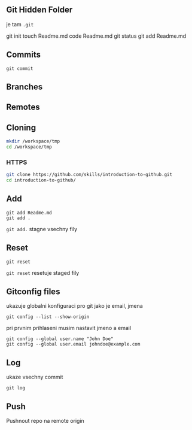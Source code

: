 ## Git Hidden Folder

je tam `.git`

git init
touch Readme.md
code Readme.md
git status
git add Readme.md

## Commits

```
git commit
```

## Branches

## Remotes

## Cloning

```sh
mkdir /workspace/tmp
cd /workspace/tmp
```

### HTTPS

```sh
git clone https://github.com/skills/introduction-to-github.git
cd introduction-to-github/
```

## Add

```
git add Readme.md
git add .
```

`git add.` stagne vsechny fily

## Reset

```
git reset
```

`git reset` resetuje staged fily 


## Gitconfig files

ukazuje globalni konfiguraci pro git jako je email, jmena

```
git config --list --show-origin
```

pri prvnim prihlaseni musim nastavit jmeno a email

```
git config --global user.name "John Doe"
git config --global user.email johndoe@example.com
```

## Log

ukaze vsechny commit

```
git log
```

## Push

Pushnout repo na remote origin



